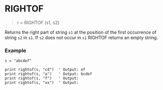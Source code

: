 # RIGHTOF

> r = RIGHTOF (s1, s2)

Returns the right part of string `s1` at the position of the first occurrence of string `s2` in `s1`. If `s2` does not occur in `s1` RIGHTOF returns an empty string.

### Example

```
s = "abcdef"

print rightof(s, "cd")  ' Output: ef
print rightof(s, "a")   ' Output: bcdef
print rightof(s, "f")   ' Output: 
print rightof(s, "xx")  ' Output: 
```
